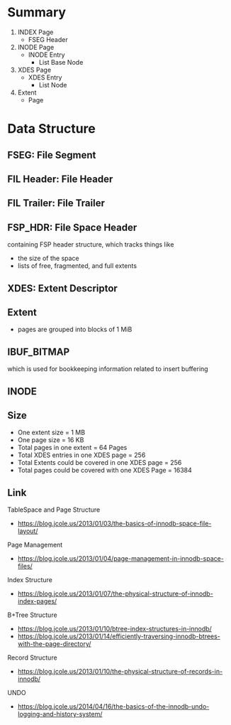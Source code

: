 # Summary
1. INDEX Page
   * FSEG Header
2. INODE Page
   * INODE Entry
     * List Base Node
3. XDES Page
   * XDES Entry
     * List Node
4. Extent
   * Page

# Data Structure
## FSEG: File Segment

## FIL Header: File Header

## FIL Trailer: File Trailer

## FSP_HDR: File Space Header
containing FSP header structure, which tracks things like
* the size of the space
* lists of free, fragmented, and full extents

## XDES: Extent Descriptor

## Extent
* pages are grouped into blocks of 1 MiB

## IBUF_BITMAP
which is used for bookkeeping information related to insert buffering

## INODE

## Size
* One extent size                                 = 1 MB
* One page size                                   = 16 KB
* Total pages in one extent                       = 64 Pages
* Total XDES entries in one XDES page             = 256
* Total Extents could be covered in one XDES page = 256
* Total pages could be covered with one XDES Page = 16384

## Link
TableSpace and Page Structure
* https://blog.jcole.us/2013/01/03/the-basics-of-innodb-space-file-layout/

Page Management
* https://blog.jcole.us/2013/01/04/page-management-in-innodb-space-files/

Index Structure
* https://blog.jcole.us/2013/01/07/the-physical-structure-of-innodb-index-pages/

B+Tree Structure
* https://blog.jcole.us/2013/01/10/btree-index-structures-in-innodb/
* https://blog.jcole.us/2013/01/14/efficiently-traversing-innodb-btrees-with-the-page-directory/

Record Structure
* https://blog.jcole.us/2013/01/10/the-physical-structure-of-records-in-innodb/

UNDO
* https://blog.jcole.us/2014/04/16/the-basics-of-the-innodb-undo-logging-and-history-system/
